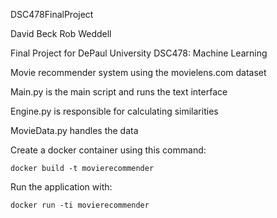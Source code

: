 DSC478FinalProject

David Beck
Rob Weddell

Final Project for DePaul University DSC478: Machine Learning


Movie recommender system using the movielens.com dataset

Main.py is the main script and runs the text interface

Engine.py is responsible for calculating similarities

MovieData.py handles the data


Create a docker container using this command:

    docker build -t movierecommender


Run the application with:

    docker run -ti movierecommender